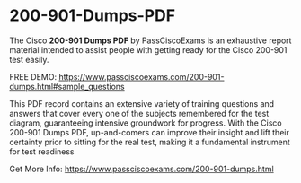 # 200-901-Dumps-PDF
The Cisco **200-901 Dumps PDF** by PassCiscoExams is an exhaustive report material intended to assist people with getting ready for the Cisco 200-901 test easily. 

FREE DEMO: https://www.passciscoexams.com/200-901-dumps.html#sample_questions

This PDF record contains an extensive variety of training questions and answers that cover every one of the subjects remembered for the test diagram, guaranteeing intensive groundwork for progress. With the Cisco 200-901 Dumps PDF, up-and-comers can improve their insight and lift their certainty prior to sitting for the real test, making it a fundamental instrument for test readiness

Get More Info: https://www.passciscoexams.com/200-901-dumps.html
